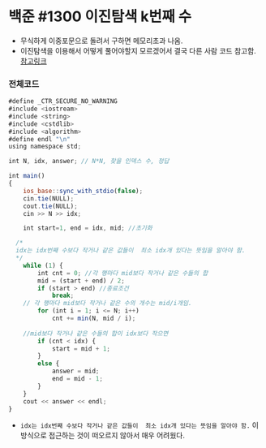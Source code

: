 # 백준 #1300 이진탐색 k번째 수
- 무식하게 이중포문으로 돌려서 구하면 메모리초과 나옴.
- 이진탐색을 이용해서 어떻게 풀어야할지 모르겠어서 결국 다른 사람 코드 참고함. [참고링크](https://kbw1101.tistory.com/29)

### 전체코드
```jsx
#define _CTR_SECURE_NO_WARNING
#include <iostream>
#include <string>
#include <cstdlib>
#include <algorithm>
#define endl "\n"
using namespace std;

int N, idx, answer; // N*N, 찾을 인덱스 수, 정답

int main()
{
	ios_base::sync_with_stdio(false);
	cin.tie(NULL);
	cout.tie(NULL);
	cin >> N >> idx;

	int start=1, end = idx, mid; //초기화

  /*
  idx는 idx번째 수보다 작거나 같은 값들이  최소 idx개 있다는 뜻임을 알아야 함.
  */
	while (1) {
		int cnt = 0; //각 행마다 mid보다 작거나 같은 수들의 합
		mid = (start + end) / 2;
		if (start > end) //종료조건
			break;
    // 각 행마다 mid보다 작거나 같은 수의 개수는 mid/i개임.
		for (int i = 1; i <= N; i++) 
			cnt += min(N, mid / i);
		
    //mid보다 작거나 같은 수들의 합이 idx보다 작으면
		if (cnt < idx) { 
			start = mid + 1;
		}
		else {
			answer = mid;
			end = mid - 1;
		}
	}
	cout << answer << endl;
}
```
- `idx는 idx번째 수보다 작거나 같은 값들이  최소 idx개 있다는 뜻임을 알아야 함.` 이 방식으로 접근하는 것이 떠오르지 않아서 매우 어려웠다.
